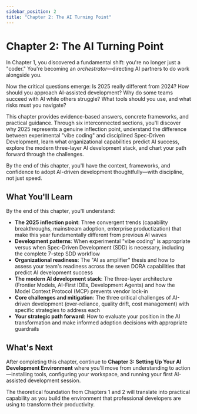 ```yaml
---
sidebar_position: 2
title: "Chapter 2: The AI Turning Point"
---
```


# Chapter 2: The AI Turning Point

In Chapter 1, you discovered a fundamental shift: you're no longer just a "coder." You're becoming an *orchestrator*—directing AI partners to do work alongside you.

Now the critical questions emerge: Is 2025 really different from 2024? How should you approach AI-assisted development? Why do some teams succeed with AI while others struggle? What tools should you use, and what risks must you navigate?

This chapter provides evidence-based answers, concrete frameworks, and practical guidance. Through six interconnected sections, you'll discover why 2025 represents a genuine inflection point, understand the difference between experimental "vibe coding" and disciplined Spec-Driven Development, learn what organizational capabilities predict AI success, explore the modern three-layer AI development stack, and chart your path forward through the challenges.

By the end of this chapter, you'll have the context, frameworks, and confidence to adopt AI-driven development thoughtfully—with discipline, not just speed.

## What You'll Learn

By the end of this chapter, you'll understand:

- **The 2025 inflection point**: Three convergent trends (capability breakthroughs, mainstream adoption, enterprise productization) that make this year fundamentally different from previous AI waves
- **Development patterns**: When experimental "vibe coding" is appropriate versus when Spec-Driven Development (SDD) is necessary, including the complete 7-step SDD workflow
- **Organizational readiness**: The "AI as amplifier" thesis and how to assess your team's readiness across the seven DORA capabilities that predict AI development success
- **The modern AI development stack**: The three-layer architecture (Frontier Models, AI-First IDEs, Development Agents) and how the Model Context Protocol (MCP) prevents vendor lock-in
- **Core challenges and mitigation**: The three critical challenges of AI-driven development (over-reliance, quality drift, cost management) with specific strategies to address each
- **Your strategic path forward**: How to evaluate your position in the AI transformation and make informed adoption decisions with appropriate guardrails

## What's Next

After completing this chapter, continue to **Chapter 3: Setting Up Your AI Development Environment** where you'll move from understanding to action—installing tools, configuring your workspace, and running your first AI-assisted development session.

The theoretical foundation from Chapters 1 and 2 will translate into practical capability as you build the environment that professional developers are using to transform their productivity.
